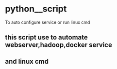 # python__script
To auto configure service or run linux cmd
##  this script use to automate webserver,hadoop,docker service
## and linux cmd
